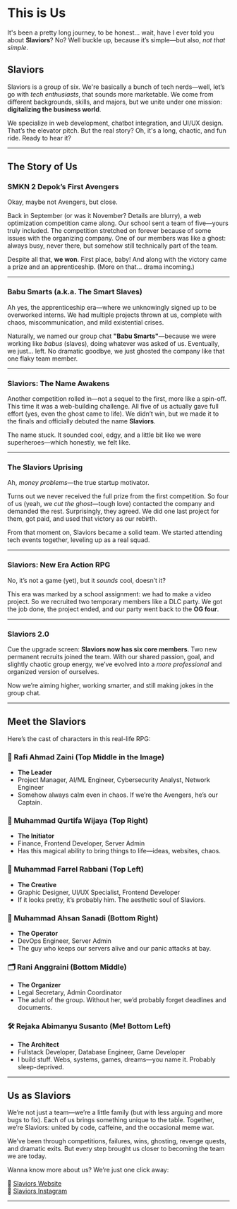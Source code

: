 # This is Us

It's been a pretty long journey, to be honest… wait, have I ever told you about **Slaviors**? No? Well buckle up, because it’s simple—but also, *not that simple*.

## Slaviors

Slaviors is a group of six. We're basically a bunch of tech nerds—well, let’s go with *tech enthusiasts*, that sounds more marketable. We come from different backgrounds, skills, and majors, but we unite under one mission: **digitalizing the business world**.

We specialize in web development, chatbot integration, and UI/UX design. That’s the elevator pitch. But the real story? Oh, it's a long, chaotic, and fun ride. Ready to hear it?

---

## The Story of Us

### SMKN 2 Depok’s First Avengers

Okay, maybe not Avengers, but close.

Back in September (or was it November? Details are blurry), a web optimization competition came along. Our school sent a team of five—yours truly included. The competition stretched on forever because of some issues with the organizing company. One of our members was like a ghost: always busy, never there, but somehow still technically part of the team.

Despite all that, **we won**. First place, baby! And along with the victory came a prize and an apprenticeship. (More on that… drama incoming.)

---

### Babu Smarts (a.k.a. The Smart Slaves)

Ah yes, the apprenticeship era—where we unknowingly signed up to be overworked interns. We had multiple projects thrown at us, complete with chaos, miscommunication, and mild existential crises.

Naturally, we named our group chat **"Babu Smarts"**—because we were working like *babus* (slaves), doing whatever was asked of us. Eventually, we just... left. No dramatic goodbye, we just ghosted the company like that one flaky team member.

---

### Slaviors: The Name Awakens

Another competition rolled in—not a sequel to the first, more like a spin-off. This time it was a web-building challenge. All five of us actually gave full effort (yes, even the ghost came to life). We didn’t win, but we made it to the finals and officially debuted the name **Slaviors**.

The name stuck. It sounded cool, edgy, and a little bit like we were superheroes—which honestly, we felt like.

---

### The Slaviors Uprising

Ah, *money problems*—the true startup motivator.

Turns out we never received the full prize from the first competition. So four of us (yeah, we *cut the ghost*—tough love) contacted the company and demanded the rest. Surprisingly, they agreed. We did one last project for them, got paid, and used that victory as our rebirth.

From that moment on, Slaviors became a solid team. We started attending tech events together, leveling up as a real squad.

---

### Slaviors: New Era Action RPG

No, it’s not a game (yet), but it *sounds* cool, doesn’t it?

This era was marked by a school assignment: we had to make a video project. So we recruited two temporary members like a DLC party. We got the job done, the project ended, and our party went back to the **OG four**.

---

### Slaviors 2.0

Cue the upgrade screen: **Slaviors now has six core members**. Two new permanent recruits joined the team. With our shared passion, goal, and slightly chaotic group energy, we’ve evolved into a *more professional* and organized version of ourselves.

Now we’re aiming higher, working smarter, and still making jokes in the group chat.

---

## Meet the Slaviors

Here’s the cast of characters in this real-life RPG:

### 🧠 Rafi Ahmad Zaini (Top Middle in the Image)
- **The Leader**  
- Project Manager, AI/ML Engineer, Cybersecurity Analyst, Network Engineer  
- Somehow always calm even in chaos. If we’re the Avengers, he’s our Captain.

### 💸 Muhammad Qurtifa Wijaya (Top Right)
- **The Initiator**  
- Finance, Frontend Developer, Server Admin  
- Has this magical ability to bring things to life—ideas, websites, chaos.

### 🎨 Muhammad Farrel Rabbani (Top Left)
- **The Creative**  
- Graphic Designer, UI/UX Specialist, Frontend Developer  
- If it looks pretty, it’s probably him. The aesthetic soul of Slaviors.

### 🔧 Muhammad Ahsan Sanadi (Bottom Right)
- **The Operator**  
- DevOps Engineer, Server Admin  
- The guy who keeps our servers alive and our panic attacks at bay.

### 🗂️ Rani Anggraini (Bottom Middle)
- **The Organizer**  
- Legal Secretary, Admin Coordinator  
- The adult of the group. Without her, we’d probably forget deadlines and documents.

### 🛠️ Rejaka Abimanyu Susanto (Me! Bottom Left)
- **The Architect**  
- Fullstack Developer, Database Engineer, Game Developer  
- I build stuff. Webs, systems, games, dreams—you name it. Probably sleep-deprived.

---

## Us as Slaviors

We’re not just a team—we’re a little family (but with less arguing and more bugs to fix). Each of us brings something unique to the table. Together, we’re Slaviors: united by code, caffeine, and the occasional meme war.

We’ve been through competitions, failures, wins, ghosting, revenge quests, and dramatic exits. But every step brought us closer to becoming the team we are today.

Wanna know more about us? We’re just one click away:

🔗 [Slaviors Website](https://slaviors.xyz)  
📸 [Slaviors Instagram](https://www.instagram.com/slaviors_)

---